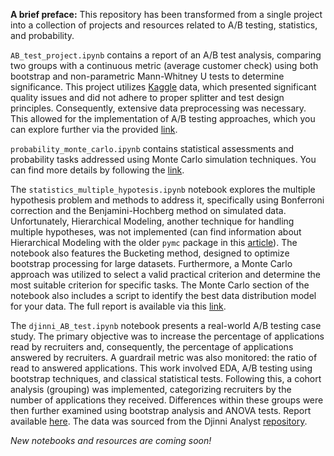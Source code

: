 **A brief preface:** This repository has been transformed from a single project into a collection of projects and resources related to A/B testing, statistics, and probability.

`AB_test_project.ipynb` contains a report of an A/B test analysis, comparing two groups with a continuous metric (average customer check) using both bootstrap and non-parametric Mann-Whitney U tests to determine significance. This project utilizes [Kaggle](https://www.kaggle.com/datasets/sergylog/ab-test-data) data, which presented significant quality issues and did not adhere to proper splitter and test design principles. Consequently, extensive data preprocessing was necessary. This allowed for the implementation of A/B testing approaches, which you can explore further via the provided [link](https://github.com/elch1k/ab_test/blob/main/AB_test_project.ipynb).

`probability_monte_carlo.ipynb` contains statistical assessments and probability tasks addressed using Monte Carlo simulation techniques. You can find more details by following the [link](https://github.com/elch1k/ab_test/blob/main/probability_monte_carlo.ipynb).

The `statistics_multiple_hypotesis.ipynb` notebook explores the multiple hypothesis problem and methods to address it, specifically using Bonferroni correction and the Benjamini-Hochberg method on simulated data. Unfortunately, Hierarchical Modeling, another technique for handling multiple hypotheses, was not implemented (can find information about Hierarchical Modeling with the older `pymc` package in this [article](https://domino.ai/blog/ab-testing-with-hierarchical-models-in-python)). The notebook also features the Bucketing method, designed to optimize bootstrap processing for large datasets. Furthermore, a Monte Carlo approach was utilized to select a valid practical criterion and determine the most suitable criterion for specific tasks. The Monte Carlo section of the notebook also includes a script to identify the best data distribution model for your data. The full report is available via this [link](https://github.com/elch1k/ab_test/blob/main/statistics_multiple_hypotesis.ipynb).

The `djinni_AB_test.ipynb` notebook presents a real-world A/B testing case study. The primary objective was to increase the percentage of applications read by recruiters and, consequently, the percentage of applications answered by recruiters. A guardrail metric was also monitored: the ratio of read to answered applications. This work involved EDA, A/B testing using bootstrap techniques, and classical statistical tests. Following this, a cohort analysis (grouping) was implemented, categorizing recruiters by the number of applications they received. Differences within these groups were then further examined using bootstrap analysis and ANOVA tests. Report available [here](https://github.com/elch1k/ab_test/blob/main/djinni_AB_test.ipynb). The data was sourced from the Djinni Analyst [repository](https://github.com/jaromantuka/abtest_youtube/blob/main/for_ab_test.csv).

*New notebooks and resources are coming soon!*
